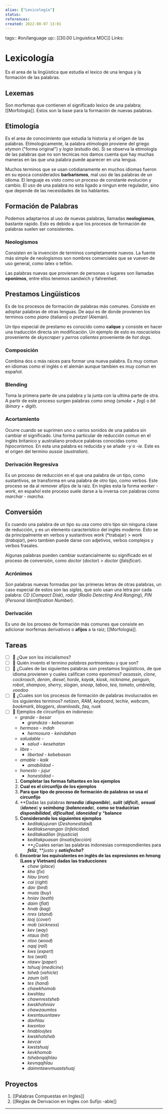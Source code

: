 ```yaml
---
alias: ["Lexicología"]
status:
references:
created: 2022-08-07 13:01
---
```

tags:: #on/language 
up:: [[30.00 Linguistica MOC]]
Links: 
# Lexicología
Es el area de la lingüistica que estudia el lexico de una lengua y la formación de las palabras.

## Lexemas
Son morfemas que contienen el significado lexico de una palabra; [[Morfologia]]. Estos son la base para la formación de nuevas palabras.

## Etimología
Es el area de conocimiento que estudia la historia y el origen de las palabras. Etimologicamente, la palabra *etimología* proviene del griego *etymon* ("forma original") y *logia* (estudio de). Si se observa la etimología de las palabras que no son tecnicas nos damos cuenta que hay muchas maneras en las que una palabra puede aparecer en una lengua.

Muchos terminos que se usan cotidianamente en muchos idiomas fueron en su epoca considerados **barbarismos**, mal uso de las palabras de un idioma. El lenguaje es visto como un proceso de constante evolución y cambio. El uso de una palabra no esta ligado a ningun ente regulador, sino que depende de las necesidades de los hablantes.

## Formación de Palabras
Podemos adaptarnos al uso de nuevas palabras, llamadas **neologismos**, bastante rapido. Esto es debido a que los procesos de formación de palabras suelen ser consistentes.

### Neologismos
Consisten en la invención de terminos completamente nuevos. La fuente más simple de neologismos son nombres comerciales que se vueven de uso general, como latex o teflón.

Las palabras nuevas que provienen de personas o lugares son llamadas **eponimos**, entre ellos tenemos sandwich y fahrenheit.

## Prestamos Lingüisticos
Es de los procesos de formación de palabras más comunes. Consiste en adoptar palabras de otras lenguas. De aquí es de donde provienen los terminos como *piano* (italiano) o *pretzel* (Alemán).

Un tipo especial de prestamo es conocido como **calque** y consiste en hacer una traducción directa sin modificación. Un ejemplo de esto es *rascacielos* proveniente de *skyscraper* y *perros calientes* proveniente de *hot dogs*.

### Composición
Combina dos o más raices para formar una nueva palabra. Es muy comun en idiomas como el inglés o el alemán aunque tambien es muy comun en español. 

### Blending
Toma la primera parte de una palabra y la junta con la ultima parte de otra. A partir de este proceso surgen palabras como *smog* (*smoke* + *fog*) o *bit* (*binary* + *digit*).

### Acortamiento
Ocurre cuando se suprimen uno o varios sonidos de una palabra sin cambiar el significado. Una forma particular de reducción comun en el inglés britanico y australiano produce palabras conocidas como *hipocorismos*. En esta una palabra es reducida y se añade *-y* o *-ie*. Este es el origen del termino *aussie* (*australian*).

### Derivación Regresiva
Es un proceso de reducción en el que una palabra de un tipo, como sustantivos, se transforma en una palabra de otro tipo, como verbos. Este proceso se da al remover afijos de la raiz. En ingles esta la forma *worker* - *work*, en español este proceso suele darse a la inversa con palabras como *marchar* - *marcha*.

## Conversión
Es cuando una palabra de un tipo su usa como otro tipo sin ninguna clase de reducción, y es un elemento característico del inglés moderno. Esto se da principalmente en verbos y sustantivos *work* (*trabajar) > *work* (*trabajar*), pero tambien puede darse con adjetivos, verbos complejos y verbos frasales.

Algunas palabras pueden cambiar sustancialmente su significado en el proceso de conversión, como *doctor* (*doctor*) > *doctor* (*falsificar*).

### Acrónimos
Son palabras nuevas formadas por las primeras letras de otras palabras, un caso especial de estos son las *siglas*, que solo usan una letra por cada palabra: *CD* (*Compact Disk*), *radar* (*Radio Detecting And Ranging*), *PIN* (*Personal Identification Number*).

### Derivación
Es uno de los proceso de formación más comunes que consiste en adicionar morfemas derivativos o **afijos** a la raiz; [[Morfologia]].

## Tareas
- [ ] 🔽 ¿Que son los inicialismos?
- [ ] 🔽 Quién invento el termino *palabras portmanteau* y que son?
- [ ] 🔽 ¿Cuales de las siguientes palabras son prestamos lingüisticos, de que idioma provienen y cuales califican como eponimos? *assassin*, *clone*, *cockroach*, *denim*, *diesel*, *horde*, *kayak*, *kiosk*, *nickname*, *penguin*, *robot*, *shampoo*, *sherry*, *slogan*, *snoop*, *taboo*, *tea*, *tomato*, *umbrella*, *voodoo*
- [ ] 🔽 ¿Cuales son los procesos de formación de palabras involucrados en los siguientes terminos? *netizen*, *RAM*, *keyboard*, *techie*, *webcam*, *bookmark*, *bloggers*, *downloads*, *faq*, *ruok*
- [ ] 🔽 Ejemplos de circunfijos en indonesio:
	- *grande* - *besar* 
		- *grandeza* - *kebesaran*
	- *hermoso* - *indah*
		- *hermosura* - *keindahan*
	- *saludable* -
		- *salud* - *kesehatan*
	- *libre* - 
		- *libertad* - *kebebasan*
	- *amable* - *kaik*
		- *amabilidad* -
	- *honesto* - *jujur*
		- *honestidad* -
	1. **Completar las formas faltantes en los ejemplos**
	2. **Cual es el circunfijo de los ejemplos**
	3. **Para que tipo de proceso de formación de palabras se usa el circunfijo**
	4. **Dadas las palabras ***tersedia*** (***disponible***), ***sulit*** (***dificil***), ***sesuai*** (***idoneo***) **y** ***seimbang*** (***balanceado***), **como se traducirian** ***disponibilidad***, ***dificultad***, ***idoneidad*** **y** ***balance**
	5. **Considerando los siguientes ejemplos**
		- *keditakjujuran* (*Deshonestidad*)
		- *keditaksenangan* (*Infelicidad*)
		- *keditakadilan* (*Injusticia*)
		- *keditakpuasan* (*Insatisfacción*)
		- **¿Cuales serian las palabras indonesias correspondientes para ***feliz***, ***justo* y ***satisfecho*?**
	6. **Encontrar los equivalentes en inglés de las expresiones en hmong (Laos y Vietnam) dadas las traducciones**
		- *chaw* (*place*)
		- *kho* (*fix*)
		- *hlau* (*iron*)
		- *cai* (*right*)
		- *dav* (*bird*)
		- *muas* (*buy*)
		- *hniav* (*teeth*)
		- *daim* (*flat*)
		- *hnab* (*bag*)
		- *nres* (*stand*)
		- *looj* (*cover*)
		- *mob* (*sickness*)
		- *kev* (*way*)
		- *ntaus* (*hit*)
		- *ntoo* (*wood*)
		- *nqaj* (*rail*)
		- *kws* (*expert*)
		- *tos* (*wait*)
		- *ntawv* (*paper*)
		- *tshuaj* (*medicine*)
		- *tsheb* (*vehicle*)
		- *zaum* (*sit*)
		- *tes* (*hand*)
		- *chawkhomob*
		- *kwshlau*
		- *chawnrestsheb*
		- *kwskhohniav*
		- *chawzaumtos*
		- *kwsntausntawv*
		- *davhlau*
		- *kwsntoo*
		- *hnabloojtes*
		- *kwskhotsheb*
		- *kevcai*
		- *kwstshuaj*
		- *kevkhomob*
		- *tshebnqajhlau*
		- *kevnqajhlau*
		- *daimntawvmuastshuaj*

## Proyectos
1. [[Palabras Compuestas en Ingles]]
2. [[Reglas de Derivacion en Ingles con Sufijo -able]]
___
